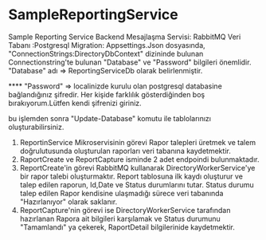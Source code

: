 # SampleReportingService
Sample Reporting Service Backend
Mesajlaşma Servisi: RabbitMQ
Veri Tabanı :Postgresql
Migration: Appsettings.Json dosyasında, "ConnectionStrings:DirectoryDbContext" dizininde bulunan Connectionstring'te bulunan "Database" ve "Password" bilgileri önemlidir.
"Database" adı => ReportingServiceDb olarak belirlenmiştir.

**** "Password" => localinizde kurulu olan postgresql databasine bağlandığınız şifredir. Her kişide farklılık gösterdiğinden boş bırakıyorum.Lütfen kendi şifrenizi giriniz.

bu işlemden sonra "Update-Database" komutu ile tablolarınızı oluşturabilirsiniz.


1.  ReportinService Mikroservisinin görevi Rapor talepleri üretmek ve talem doğrulutusunda oluşturulan raporları veri tabanına kaydetmektir.
2.  RaportCreate ve ReportCapture isminde 2 adet endpoindi bulunmaktadır.
3.  ReportCreate'in görevi RabbitMQ kullanarak DirectoryWorkerService'ye bir rapor talebi oluşturmaktır. Report tablosuna ilk kaydı oluşturur ve talep edilen raporun, Id,Date ve Status durumlarını tutar. Status durumu talep edilen Rapor kendisine ulaşmadığı sürece veri tabanında "Hazırlanıyor" olarak saklanır.
4.  ReportCapture'nin görevi ise DirectoryWorkerService tarafından hazırlanan Rapora ait bilgileri karşılamak ve Status durumunu "Tamamlandı" ya çekerek, RaportDetail bilgilerinide kaydetmektir.

